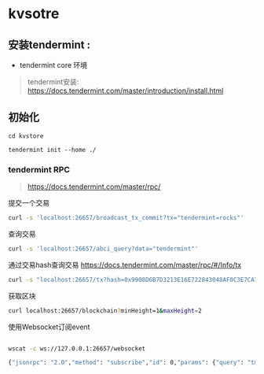 # kvsotre

## 安装tendermint :
- tendermint core 环境

> tendermint安装: https://docs.tendermint.com/master/introduction/install.html

## 初始化

``` 
cd kvstore

tendermint init --home ./ 

```


### tendermint RPC 


> https://docs.tendermint.com/master/rpc/

提交一个交易

```bash
curl -s 'localhost:26657/broadcast_tx_commit?tx="tendermint=rocks"'
```

查询交易

```bash
curl -s 'localhost:26657/abci_query?data="tendermint"'
```


通过交易hash查询交易
https://docs.tendermint.com/master/rpc/#/Info/tx

```bash
curl -s "localhost:26657/tx?hash=0x9908D6B7D3213E16E722843048AF0C3E7CA7C3377E15C25FC349B321550F544A&prove=true"
```



获取区块
```bash
curl localhost:26657/blockchain?minHeight=1&maxHeight=2
```


使用Websocket订阅event

```bash

wscat -c ws://127.0.0.1:26657/websocket

{"jsonrpc": "2.0","method": "subscribe","id": 0,"params": {"query": "tm.event='NewBlock'"}}

```


